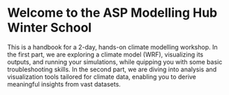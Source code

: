 # Welcome to the ASP Modelling Hub Winter School

This is a handbook for a 2-day, hands-on climate modelling workshop.
In the first part, we are exploring a climate model (WRF), visualizing its outputs, and running your simulations, while quipping you with some basic troubleshooting skills.
In the second part, we are diving into analysis and visualization tools tailored for climate data, enabling you to derive meaningful insights from vast datasets.
